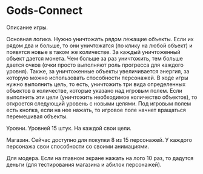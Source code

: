 # Gods-Connect

Описание игры.

Основная логика.
Нужно уничтожать рядом лежащие объекты. Если их рядом два и больше, то они уничтожатся (по клику на любой объект) и появятся новые в таком же количестве. За каждый уничтоженный объект дается монета. Чем больше за раз уничтожить, тем больше дается очков (очки просто выполняют роль прогресса для каждого уровня). Также, за уничтоженные объекты увеличивается энергия, за которую можно использовать способности персонажей. В ходе игры нужно выполнить цель, то есть, уничтожить три вида определенных объектов в количестве, которые указано над игровым полем. Если выполнить эти цели (уничтожить необходимое количество объектов), то откроется следующий уровень с новыми целями. Под игровым полем есть кнопка, если на нее нажать, то игровое поле начнет вращаться перемешивая объекты.

Уровни.
Уровней 15 штук. На каждой свои цели. 

Магазин.
Сейчас доступно для покупки 8 из 15 персонажей. У каждого персонажа свои способности со своими анимациями.

Для модера.
Если на главном экране нажать на лого 10 раз, то дадутся деньги (для тестирования магазина и абилок персонажей).

